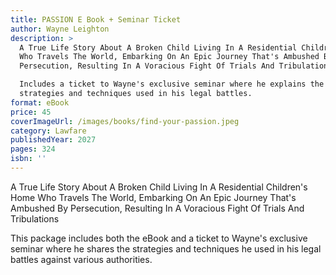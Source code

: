 ```yaml
---
title: PASSION E Book + Seminar Ticket
author: Wayne Leighton
description: >
  A True Life Story About A Broken Child Living In A Residential Children's Home
  Who Travels The World, Embarking On An Epic Journey That's Ambushed By
  Persecution, Resulting In A Voracious Fight Of Trials And Tribulations

  Includes a ticket to Wayne's exclusive seminar where he explains the
  strategies and techniques used in his legal battles.
format: eBook
price: 45
coverImageUrl: /images/books/find-your-passion.jpeg
category: Lawfare
publishedYear: 2027
pages: 324
isbn: ''
---
```


A True Life Story About A Broken Child Living In A Residential Children's Home Who Travels The World, Embarking On An Epic Journey That's Ambushed By Persecution, Resulting In A Voracious Fight Of Trials And Tribulations

This package includes both the eBook and a ticket to Wayne's exclusive seminar where he shares the strategies and techniques he used in his legal battles against various authorities.
